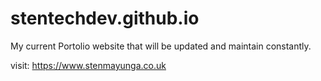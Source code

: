 # stentechdev.github.io

My current Portolio website that will be updated and maintain constantly.

visit: https://www.stenmayunga.co.uk
